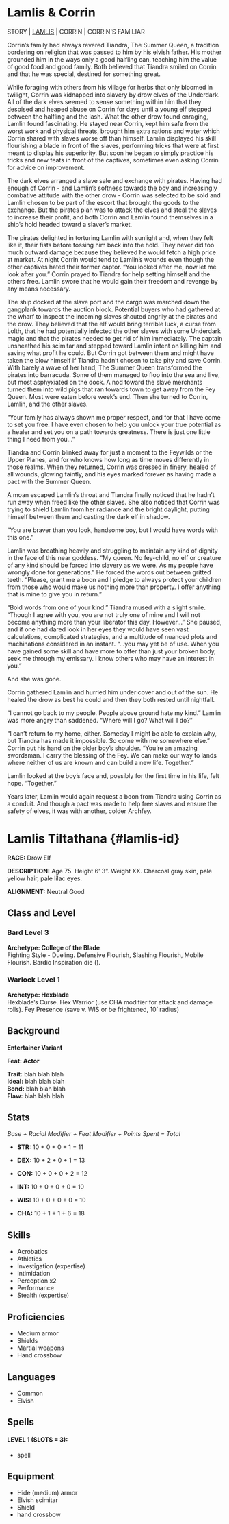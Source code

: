 # Lamlis & Corrin 

STORY | [LAMLIS](#lamlis-id) | CORRIN | CORRIN'S FAMILIAR

Corrin’s family had always revered Tiandra, The Summer Queen, a tradition bordering on religion that was passed to him by his elvish father. His mother grounded him in the ways only a good halfling can, teaching him the value of good food and good family. Both believed that Tiandra smiled on Corrin and that he was special, destined for something great.

While foraging with others from his village for herbs that only bloomed in twilight, Corrin was kidnapped into slavery by drow elves of the Underdark. All of the dark elves seemed to sense something within him that they despised and heaped abuse on Corrin for days until a young elf stepped between the halfling and the lash. What the other drow found enraging, Lamlin found fascinating. He stayed near Corrin, kept him safe from the worst work and physical threats, brought him extra rations and water which Corrin shared with slaves worse off than himself. Lamlin displayed his skill flourishing a blade in front of the slaves, performing tricks that were at first meant to display his superiority. But soon he began to simply practice his tricks and new feats in front of the captives, sometimes even asking Corrin for advice on improvement.

The dark elves arranged a slave sale and exchange with pirates. Having had enough of Corrin - and Lamlin’s softness towards the boy and increasingly combative attitude with the other drow - Corrin was selected to be sold and Lamlin chosen to be part of the escort that brought the goods to the exchange. But the pirates plan was to attack the elves and steal the slaves to increase their profit, and both Corrin and Lamlin found themselves in a ship’s hold headed toward a slaver’s market.

The pirates delighted in torturing Lamlin with sunlight and, when they felt like it, their fists before tossing him back into the hold. They never did too much outward damage because they believed he would fetch a high price at market. At night Corrin would tend to Lamlin’s wounds even though the other captives hated their former captor. “You looked after me, now let me look after you.” Corrin prayed to Tiandra for help setting himself and the others free. Lamlin swore that he would gain their freedom and revenge by any means necessary.

The ship docked at the slave port and the cargo was marched down the gangplank towards the auction block. Potential buyers who had gathered at the wharf to inspect the incoming slaves shouted angrily at the pirates and the drow. They believed that the elf would bring terrible luck, a curse from Lolth, that he had potentially infected the other slaves with some Underdark magic and that the pirates needed to get rid of him immediately. The captain unsheathed his scimitar and stepped toward Lamlin intent on killing him and saving what profit he could. But Corrin got between them and might have taken the blow himself if Tiandra hadn’t chosen to take pity and save Corrin. With barely a wave of her hand, The Summer Queen transformed the pirates into barracuda. Some of them managed to flop into the sea and live, but most asphyxiated on the dock. A nod toward the slave merchants turned them into wild pigs that ran towards town to get away from the Fey Queen. Most were eaten before week’s end. Then she turned to Corrin, Lamlin, and the other slaves.

“Your family has always shown me proper respect, and for that I have come to set you free. I have even chosen to help you unlock your true potential as a healer and set you on a path towards greatness. There is just one little thing I need from you…”

Tiandra and Corrin blinked away for just a moment to the Feywilds or the Upper Planes, and for who knows how long as time moves differently in those realms. When they returned, Corrin was dressed in finery, healed of all wounds, glowing faintly, and his eyes marked forever as having made a pact with the Summer Queen.

A moan escaped Lamlin’s throat and Tiandra finally noticed that he hadn’t run away when freed like the other slaves. She also noticed that Corrin was trying to shield Lamlin from her radiance and the bright daylight, putting himself between them and casting the dark elf in shadow. 

“You are braver than you look, handsome boy, but I would have words with this one.”

Lamlin was breathing heavily and struggling to maintain any kind of dignity in the face of this near goddess. “My queen. No fey-child, no elf or creature of any kind should be forced into slavery as we were. As my people have wrongly done for generations.” He forced the words out between gritted teeth. “Please, grant me a boon and I pledge to always protect your children from those who would make us nothing more than property. I offer anything that is mine to give you in return.”

“Bold words from one of your kind.” Tiandra mused with a slight smile. “Though I agree with you, you are not truly one of mine and I will not become anything more than your liberator this day. However…” She paused, and if one had dared look in her eyes they would have seen vast calculations, complicated strategies, and a multitude of nuanced plots and machinations considered in an instant. “…you may yet be of use. When you have gained some skill and have more to offer than just your broken body, seek me through my emissary. I know others who may have an interest in you.”

And she was gone.

Corrin gathered Lamlin and hurried him under cover and out of the sun. He healed the drow as best he could and then they both rested until nightfall.

“I cannot go back to my people. People above ground hate my kind.” Lamlin was more angry than saddened. “Where will I go? What will I do?”

“I can’t return to my home, either. Someday I might be able to explain why, but Tiandra has made it impossible. So come with me somewhere else.” Corrin put his hand on the older boy’s shoulder. “You’re an amazing swordsman. I carry the blessing of the Fey. We can make our way to lands where neither of us are known and can build a new life. Together.”

Lamlin looked at the boy’s face and, possibly for the first time in his life, felt hope. “Together.”

Years later, Lamlin would again request a boon from Tiandra using Corrin as a conduit. And though a pact was made to help free slaves and ensure the safety of elves, it was with another, colder Archfey.

# Lamlis Tiltathana {#lamlis-id}

**RACE:** Drow Elf

**DESCRIPTION:** Age 75. Height 6’ 3”. Weight XX. Charcoal gray skin, pale yellow hair, pale lilac eyes.

**ALIGNMENT:** Neutral Good

## Class and Level

### Bard Level 3
**Archetype: College of the Blade** \
Fighting Style - Dueling. Defensive Flourish, Slashing Flourish, Mobile Flourish. Bardic Inspiration die ().

### Warlock Level 1
**Archetype: Hexblade** \
Hexblade’s Curse. Hex Warrior (use CHA modifier for attack and damage rolls). Fey Presence (save v. WIS or be frightened, 10’ radius)

## Background

**Entertainer Variant**

**Feat: Actor**

**Trait:** blah blah blah \
**Ideal:** blah blah blah \
**Bond:** blah blah blah \
**Flaw:** blah blah blah

## Stats

*Base + Racial Modifier + Feat Modifier + Points Spent = Total*

* **STR:** 10 + 0 + 0 + 1 = 11

* **DEX:** 10 + 2 + 0 + 1 = 13

* **CON:** 10 + 0 + 0 + 2 = 12

* **INT:** 10 + 0 + 0 + 0 = 10

* **WIS:** 10 + 0 + 0 + 0 = 10

* **CHA:** 10 + 1 + 1 + 6 = 18

## Skills
* Acrobatics
* Athletics
* Investigation (expertise)
* Intimidation
* Perception x2
* Performance
* Stealth (expertise)

## Proficiencies
* Medium armor
* Shields
* Martial weapons
* Hand crossbow

## Languages
* Common
* Elvish

## Spells
#### LEVEL 1 (SLOTS = 3):
* spell

## Equipment
* Hide (medium) armor
* Elvish scimitar
* Shield
* hand crossbow
